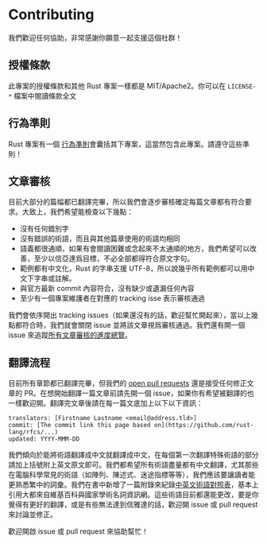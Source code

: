 # Contributing

我們歡迎任何協助，非常感謝你願意一起支援這個社群！

## 授權條款

此專案的授權條款和其他 Rust 專案一樣都是 MIT/Apache2。你可以在 `LICENSE-*` 檔案中閱讀條款全文

## 行為準則

Rust 專案有一個 [行為準則](http://rust-lang.org/policies/code-of-conduct)會囊括其下專案，這當然包含此專案。請遵守這些準則！

## 文章審核

目前大部分的篇幅都已翻譯完畢，所以我們會逐步審核確定每篇文章都有符合要求。大致上，我們希望能檢查以下幾點：

- 沒有任何錯別字
- 沒有錯誤的術語，而且與其他篇章使用的術語均相同
- 語義都很通順，如果有會閱讀困難或念起來不太通順的地方，我們希望可以改善，至少以信亞達爲目標，不必全部都得符合原文字句。
- 範例都有中文化，Rust 的字串支援 UTF-8，所以說幾乎所有範例都可以用中文下字串或註解。
- 與官方最新 commit 內容符合，沒有缺少或遺漏任何內容
- 至少有一個專案維護者在對應的 tracking isse 表示審核通過

我們會依序開出 tracking issues（如果還沒有的話，歡迎幫忙開起來），當以上幾點都符合時，我們就會關閉 issue 並將該文章視爲審核通過。我們還有開一個 issue 來追蹤[所有文章審核的進度總覽](https://github.com/rust-tw/book-tw/issues/10)。

## 翻譯流程

目前所有章節都已翻譯完畢，但我們的 [open pull requests][pulls] 還是接受任何修正文章的 PR。在想開始翻譯一篇文章前請先開一個 issue，如果你有希望被翻譯的也一樣歡迎開。翻譯完文章後請在每一篇文底加上以下以下資訊：

```
translators: [Firstname Lastname <email@address.tld>]
commit: [The commit link this page based on](https://github.com/rust-lang/rfcs/...)
updated: YYYY-MMM-DD
```

我們傾向於能將術語翻譯成中文就翻譯成中文，在每個第一次翻譯特殊術語的部分請加上括號附上英文原文即可。我們都希望所有術語盡量都有中文翻譯，尤其那些在電腦科學常見的術語（如陣列、陳述式、迷途指標等等），我們應該要讓讀者能更熟悉繁中的詞彙。我們在書中新增了一篇附錄來紀錄[中英文術語對照表][terms]，基本上引用大都來自維基百科與國家學術名詞資訊網。這些術語目前都還能更改，要是你覺得有更好的翻譯，或是有些無法達到信雅達的話，歡迎開 issue 或 pull request 來討論並修正。

歡迎開啟 issue 或 pull request 來協助幫忙！

[pulls]: https://github.com/rust-lang.tw/rfcs/pulls
[terms]: https://rust-lang.tw/book-tw/appendix-08-terminology.html
